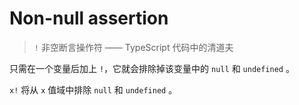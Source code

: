 # Non-null assertion

> `!` 非空断言操作符 —— TypeScript 代码中的清道夫

只需在一个变量后加上 `!`，它就会排除掉该变量中的 `null` 和 `undefined` 。

`x!` 将从 `x` 值域中排除 `null` 和 `undefined` 。
